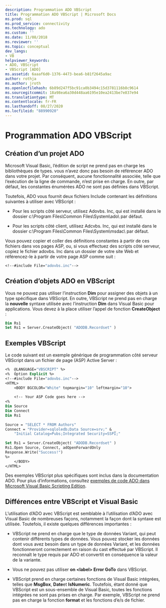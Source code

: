 ```yaml
---
description: Programmation ADO VBScript
title: Programmation ADO VBScript | Microsoft Docs
ms.prod: sql
ms.prod_service: connectivity
ms.technology: ado
ms.custom: ''
ms.date: 11/08/2018
ms.reviewer: ''
ms.topic: conceptual
dev_langs:
- VB
helpviewer_keywords:
- ADO, VBScript
- VBScript [ADO]
ms.assetid: 6aaaf6d0-1376-4473-bea6-b81f2645a9ac
author: rothja
ms.author: jroth
ms.openlocfilehash: 6b89d247f5bc91ca0b3494c15d3781116b8c9614
ms.sourcegitcommit: 18a98ea6a30d448aa6195e10ea2413be7e837e94
ms.translationtype: MT
ms.contentlocale: fr-FR
ms.lasthandoff: 08/27/2020
ms.locfileid: "88990920"
---
```

# <a name="vbscript-ado-programming"></a>Programmation ADO VBScript
## <a name="creating-an-ado-project"></a>Création d’un projet ADO  
 Microsoft Visual Basic, l’édition de script ne prend pas en charge les bibliothèques de types. vous n’avez donc pas besoin de référencer ADO dans votre projet. Par conséquent, aucune fonctionnalité associée, telle que l’exécution de la ligne de commande, n’est prise en charge. En outre, par défaut, les constantes énumérées ADO ne sont pas définies dans VBScript.  
  
 Toutefois, ADO vous fournit deux fichiers Include contenant les définitions suivantes à utiliser avec VBScript :  
  
-   Pour les scripts côté serveur, utilisez Adovbs. Inc, qui est installé dans le dossier c:\Program Files\Common Files\System\ado\ par défaut.  
  
-   Pour les scripts côté client, utilisez Adcvbs. Inc, qui est installé dans le dossier c:\Program Files\Common Files\System\msdac\ par défaut.  
  
 Vous pouvez copier et coller des définitions constantes à partir de ces fichiers dans vos pages ASP, ou, si vous effectuez des scripts côté serveur, copiez le fichier adovbs. Inc dans un dossier de votre site Web et référencez-le à partir de votre page ASP comme suit :  
  
```vb
<!--#include File="adovbs.inc"-->  
```  
  
## <a name="creating-ado-objects-in-vbscript"></a>Création d’objets ADO en VBScript  
 Vous ne pouvez pas utiliser l’instruction **Dim** pour assigner des objets à un type spécifique dans VBScript. En outre, VBScript ne prend pas en charge la **nouvelle** syntaxe utilisée avec l’instruction **Dim** dans Visual Basic pour applications. Vous devez à la place utiliser l’appel de fonction **CreateObject** :  
  
```vb
Dim Rs1  
Set Rs1 = Server.CreateObject( "ADODB.Recordset" )  
```  
  
## <a name="vbscript-examples"></a>Exemples VBScript  
 Le code suivant est un exemple générique de programmation côté serveur VBScript dans un fichier de page (ASP) Active Server :  
  
```vb
<%  @LANGUAGE="VBSCRIPT" %>  
<%  Option Explicit %>  
<!--#include File="adovbs.inc"-->  
<HTML>  
    <BODY BGCOLOR="White" topmargin="10" leftmargin="10">  
  
    <!-- Your ASP Code goes here -->  
<%  
Dim Source  
Dim Connect  
Dim Rs1  
  
Source = "SELECT * FROM Authors"  
Connect = "Provider=sqloledb;Data Source=srv;" & _  
    "Initial Catalog=Pubs;Integrated Security=SSPI;"  
  
Set Rs1 = Server.CreateObject( "ADODB.Recordset" )  
Rs1.Open Source, Connect, adOpenForwardOnly  
Response.Write("Success!")  
%>  
    </BODY>  
</HTML>  
```  
  
 Des exemples VBScript plus spécifiques sont inclus dans la documentation ADO. Pour plus d’informations, consultez [exemples de code ADO dans Microsoft Visual Basic Scripting Edition](../../reference/ado-api/ado-code-examples-vbscript.md).  
  
## <a name="differences-between-vbscript-and-visual-basic"></a>Différences entre VBScript et Visual Basic  
 L’utilisation d’ADO avec VBScript est semblable à l’utilisation d’ADO avec Visual Basic de nombreuses façons, notamment la façon dont la syntaxe est utilisée. Toutefois, il existe quelques différences importantes :  
  
-   VBScript ne prend en charge que le type de données Variant, qui peut contenir différents types de données. Vous pouvez stocker les données dont vous avez besoin dans un type de données Variant, et les données fonctionneront correctement en raison du cast effectué par VBScript. Il reconnaît le type requis par ADO et convertit en conséquence la valeur de la variante.  
  
-   Vous ne pouvez pas utiliser **on \<label> Error GoTo** dans VBScript.  
  
-   VBScript prend en charge certaines fonctions de Visual Basic intégrées, telles que **MsgBox**, **Date**et **IsNumeric**. Toutefois, étant donné que VBScript est un sous-ensemble de Visual Basic, toutes les fonctions intégrées ne sont pas prises en charge. Par exemple, VBScript ne prend pas en charge la fonction **format** et les fonctions d’e/s de fichier.